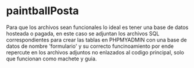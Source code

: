 # paintballPosta

Para que los archivos sean funcionales lo ideal es tener una base de datos hosteada o pagada, en este caso se adjuntan los
archivos SQL correspondientes para crear las tablas en PHPMYADMIN con una base de datos de nombre 'formulario'
y su correcto funcinoamiento por ende repercute en los archivos adjuntos no enlazados al codigo principal, 
solo que funcionan como machete y guia.

